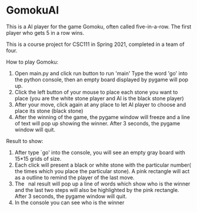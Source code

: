 # GomokuAI

This is a AI player for the game Gomoku, often called five-in-a-row. The first player who gets 5 in a row wins.

This is a course project for CSC111 in Spring 2021, completed in a team of four.


How to play Gomoku:
1. Open main.py and click run button to run 'main' Type the word 'go' into the python console, then an empty
board displayed by pygame will pop up.
2. Click the left button of your mouse to place each stone you want to place (you are the white stone player and
AI is the black stone player)
3. After your move, click again at any place to let AI player to choose and place its stone (black stone)
4. After the winning of the game, the pygame window will freeze and a line of text will pop up showing the
winner. After 3 seconds, the pygame window will quit.

Result to show:
1. After type `go' into the console, you will see an empty gray board with 15*15 grids of size.
2. Each click will present a black or white stone with the particular number( the times which you place the
particular stone). A pink rectangle will act as a outline to remind the player of the last move.
3. The  nal result will pop up a line of words which show who is the winner and the last two steps will also be
highlighted by the pink rectangle. After 3 seconds, the pygame window will quit.
4. In the console you can see who is the winner
